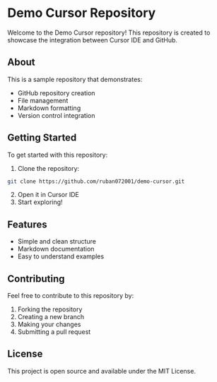 # Demo Cursor Repository

Welcome to the Demo Cursor repository! This repository is created to showcase the integration between Cursor IDE and GitHub.

## About

This is a sample repository that demonstrates:
- GitHub repository creation
- File management
- Markdown formatting
- Version control integration

## Getting Started

To get started with this repository:

1. Clone the repository:
```bash
git clone https://github.com/ruban072001/demo-cursor.git
```

2. Open it in Cursor IDE
3. Start exploring!

## Features

- Simple and clean structure
- Markdown documentation
- Easy to understand examples

## Contributing

Feel free to contribute to this repository by:
1. Forking the repository
2. Creating a new branch
3. Making your changes
4. Submitting a pull request

## License

This project is open source and available under the MIT License.